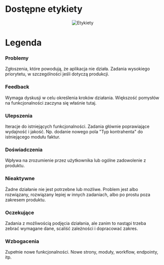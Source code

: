 # Dostępne etykiety
<p align="center">
  <img src="https://devbay.pl/wp-content/uploads/2018/01/Labels.png" alt="Etykiety"/>
</p>

# Legenda
### Problemy
Zgłoszenia, które powodują, że aplikacja nie działa. Zadania wysokiego priorytetu, w szczególności jeśli dotyczą produkcji.

### Feedback
Wymaga dyskusji w celu określenia kroków działania. Większość pomysłów na funkcjonalności zaczyna się właśnie tutaj.

### Ulepszenia
Iteracje do istniejących funkcjonalności. Zadania głównie poprawiające wydajność i jakość. Np. dodanie nowego pola "Typ kontrahenta" do istniejącego modułu faktur.

### Doświadczenia
Wpływa na zrozumienie przez użytkownika lub ogólne zadowolenie z produktu.

### Nieaktywne
Żadne działanie nie jest potrzebne lub możliwe. Problem jest albo rozwiązany, rozwiązany lepiej w innych zadaniach, albo po prostu poza zakresem produktu.

### Oczekujące
Zadania z możliwością podjęcia działania, ale zanim to nastąpi trzeba zebrać wymagane dane, scaliść zależności i dopracować zakres.

### Wzbogacenia
Zupełnie nowe funkcjonalności. Nowe strony, moduły, workflow, endpointy, itp.